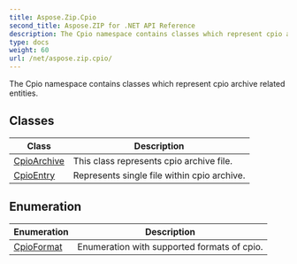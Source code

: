 ```yaml
---
title: Aspose.Zip.Cpio
second_title: Aspose.ZIP for .NET API Reference
description: The Cpio namespace contains classes which represent cpio archive related entities
type: docs
weight: 60
url: /net/aspose.zip.cpio/
---
```

The Cpio namespace contains classes which represent cpio archive related entities.

## Classes

| Class | Description |
| --- | --- |
| [CpioArchive](./cpioarchive/) | This class represents cpio archive file. |
| [CpioEntry](./cpioentry/) | Represents single file within cpio archive. |
## Enumeration

| Enumeration | Description |
| --- | --- |
| [CpioFormat](./cpioformat/) | Enumeration with supported formats of cpio. |


